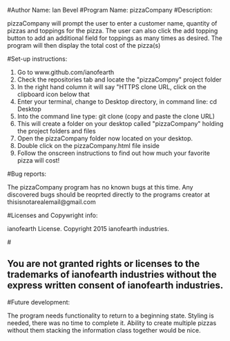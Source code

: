 #Author Name: Ian Bevel
#Program Name: pizzaCompany
#Description: 
<p>pizzaCompany will prompt the user to enter a customer name, quantity of pizzas and toppings for the pizza.  The user can also click the add topping button to add an additional field for toppings as many times as desired.  The program will then display the total cost of the pizza(s)</p>
#Set-up instructions: 
<ol>
<li>Go to www.github.com/ianofearth</li>
<li>Check the repositories tab and locate the "pizzaCompny" project folder</li>
<li>In the right hand column it will say "HTTPS clone URL, click on the clipboard icon below that</li>
<li>Enter your terminal, change to Desktop directory, in command line: cd Desktop</li>
<li>Into the command line type: git clone (copy and paste the clone URL)</li>
<li>This will create a folder on your desktop called "pizzaCompany" holding the project folders and files</li>
<li>Open the pizzaCompany folder now located on your desktop.</li>
<li>Double click on the pizzaCompany.html file inside</li>
<li>Follow the onscreen instructions to find out how much your favorite pizza will cost!</li>
</ol>
</p>
#Bug reports: 
<p>The pizzaCompany program has no known bugs at this time.  Any discovered bugs should be reoprted directly to the programs creator at thisisnotarealemail@gmail.com</p>
#Licenses and Copywright info: <p>ianofearth License.  Copyright 2015 ianofearth industries.</p>
#<h2>You are not granted rights or licenses to the trademarks of ianofearth industries without the express written consent of ianofearth industries.</h2>
#Future development:
<p>The program needs functionality to return to a beginning state.  Styling is needed, there was no time to complete it.  Ability to create multiple pizzas without them stacking the information class together would be nice.</p>
